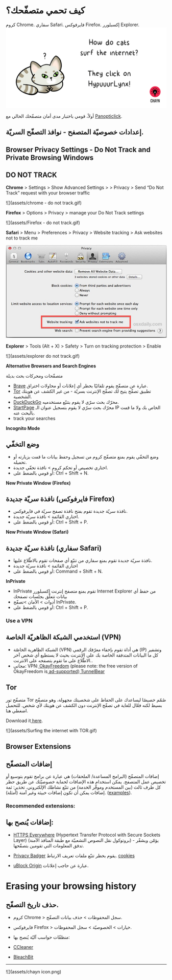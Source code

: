 # كيف تحمي متصفّحك؟
كروم Chrome. سفاري Safari. فايرفوكس Firefox. إكسبلورر Explorer.
![](assets/HypuuurLynx.gif)

أولاً، قومي باختبار مدى أمان متصفّحك الحالي مع [Panopticlick](https://panopticlick.eff.org/).



## إعدادات خصوصيّة المتصفح - نوافذ التصفّح السريّة.


## Browser Privacy Settings - Do Not Track and Private Browsing Windows

## DO NOT TRACK

**Chrome** &gt; Settings &gt; Show Advanced Settings &gt; &gt; Privacy &gt; Send “Do Not Track” request with your browser traffic

![](assets/chrome - do not track.gif)



**Firefox** &gt; Options &gt; Privacy &gt; manage your Do Not Track settings


![](assets/Firefox - do not track.gif)


**Safari** &gt; Menu &gt; Preferences &gt; Privacy &gt; Website tracking &gt; Ask websites not to track me


![](assets/do-not-track-safari.jpg)


**Explorer** &gt; Tools \(Alt + X\) &gt; Safety &gt; Turn on tracking protection &gt; Enable


![](assets/explorer do not track.gif)


**Alternative Browsers and Search Engines**



متصفّحات ومحركات بحث بديلة
* [Brave](https://www.brave.com/) عبارة عن متصفّح يقوم تلقائيًا بحظر أي إعلانات أو محاولات اختراق.
* [Tor](https://www.torproject.org/) تطبيق تصفّح يتيح لك تصفّح الإنترنت بسريّة - من غير الكشف عن هويتك الشخصية.
* [DuckDuckGo](https://duckduckgo.com/about) محرّك بحث سرّي لا يقوم بتتبّع مستخدميه.
* [StartPage](https://www.startpage.com/) محرّك بحث سرّي لا يقوم بتسجيل عنوان الـ IP الخاص بك ولا ما قمت بالبحث عنه.
* track your searches

**Incognito Mode**
## وضع التخفّي

* وضع التخفّي يقوم بمنع متصفّح كروم من تسجيل وحفظ بيانات ما قمت بزيارته أو تحميله.
* اختاري تخصيص أو تحكم كروم > نافذة تخفّي جديدة.
* أو قومي بالضغط على: Ctrl + Shift + N.

**New Private Window \(Firefox\)**
## نافذة سريّة جديدة (فايرفوكس Firefox)
* نافذة سريّة جديدة تقوم بفتح نافذة تصفح سريّة في فايرفوكس.
* اختاري القائمة > نافذة سريّة جديدة.
* أو قومي بالضغط على: Ctrl + Shift + P.

**New Private Window \(Safari\)**
## نافذة سريّة جديدة (سفاري Safari)

* نافذة سريّة جديدة تقوم بمنع سفاري من تتبّع أي صفحات تقوم بالاطّلاع عليها.
* اختاري القائمة > نافذة سريّة جديدة
* أو قومي بالضغط على: Command + Shift + N.

**InPrivate**

* InPrivate تقوم بمنع متصفح إنترنت إكسبلورر Internet Explorer من حفظ أي بيانات تتعلّق بجلسات تصفحك
* أدوات > الأمان >تصفّح  InPrivate.
* أو قومي بالضغط على: Ctrl + Shift + P.

### **Use a VPN**
## استخدمي الشبكة الظاهريّة الخاصة (VPN)

* الشبكة الظاهرية الخاصّة (VPN) هي أداة تقوم بإخفاء معرّفك الرقمي (IP) وتشفير كل ما البيانات المتدفقة  الخاصة بك على الإنترنت بحيث لا يستطيع أي شخص آخر الاطّلاع على ما تقوم بتصفحه على الانترنت..
*  مجاني: VPN:[ ](https://www.google.com/url?q=http://www.okfreedom.com/en/&sa=D&ust=1478912695304000&usg=AFQjCNGTHAcA5RqmcjfgyakGp1Wt5XGhNA)[OkayFreedom](https://www.google.com/url?q=http://www.okfreedom.com/en/&sa=D&ust=1478912695305000&usg=AFQjCNHwAvtAkzBMGhGwtHGKXJEd_rKcIQ) \(please note: the free version of OkayFreedom is[ ](https://www.google.com/url?q=http://www.okfreedom.com/en/support%23free&sa=D&ust=1478912695305000&usg=AFQjCNG_DMB0geaqYVeqA-Ca7xOINTILDg)[ad-supported](https://www.google.com/url?q=http://www.okfreedom.com/en/support%23free&sa=D&ust=1478912695306000&usg=AFQjCNFH5V7q52lXaSCMXNUwJjmmgpMlUg)\)[ ](https://www.google.com/url?q=https://www.tunnelbear.com/&sa=D&ust=1478912695306000&usg=AFQjCNEyY-gQmWBLzqccWxARiBA9jG64bw)[TunnelBear](https://www.google.com/url?q=https://www.tunnelbear.com/&sa=D&ust=1478912695307000&usg=AFQjCNGWiE0W7csNUb1vS41tel8kix42Tg)

## **Tor**

متصفّح تور Tor صُمّم خصيصًا ليساعدك على الحفاظ على شخصيتك مجهولة، وهو متصفّح بسيط لكنه فعّال للغاية في تصفّح الإنترنت دون الكشف عن هويتك لأي شخص. للتحميل اضغطي هنا. 

Download it[ here](https://www.torproject.org/projects/torbrowser.html).

![](assets/Surfing the internet with TOR.gif)

 ## Browser Extensions
## إضافات المتصفّح

إضافات المتصفّح (البرامج المساعدة/ الملحقات) هي عبارة عن برامج تقوم بتوسيع أو تخصيص عمل المتصفح. يمكن استخدام هذه الإضافات لحماية خصوصيّتك عن طريق حظر كل طرف ثالث (بين المستخدم وموفّر الخدمة) من تتبّع نشاطك الإلكتروني. تحذير: ثمة إضافات يمكن أن تكون إضافات خبيثة وغير آمنة (أمثلة).
([examples](https://www.google.com/url?q=http://www.makeuseof.com/tag/x-malicious-browser-extensions-help-hackers-target-victims/&sa=D&ust=1478912695311000&usg=AFQjCNFb-tTnXWk7R_a3k-2yK0NOUcTuBg)\).

### Recommended extensions:
## إضافات يُنصح بها:

* [HTTPS Everywhere](https://www.google.com/url?q=https://www.eff.org/https-everywhere&sa=D&ust=1478912695312000&usg=AFQjCNEBvYCAfkFF8TJ1eRyHbiH69J2OFw) \(Hypertext Transfer Protocol with Secure Sockets Layer\)
(بروتوكول نقل النصوص التشعبيّة مع طبقة المنافذ الآمنة) - يؤمّن ويشفّر تدفق المعلومات التي تقومين بتصفّحها.

* [Privacy Badger](https://www.google.com/url?q=https://www.eff.org/privacybadger&sa=D&ust=1478912695313000&usg=AFQjCNHNcMDqQbrzK_GX-cQYVUy8pTlayw)  يقوم بحظر تتبّع ملفات تعريف الارتباط.  [cookies](https://www.google.com/url?q=https://en.wikipedia.org/wiki/HTTP_cookie&sa=D&ust=1478912695313000&usg=AFQjCNH4OGzxCGUGlINzUNYhUFSYSylzLA)
* [uBlock Origin](https://www.google.com/url?q=https://www.ublock.org/&sa=D&ust=1478912695314000&usg=AFQjCNGJa0xJXHwX03kI2KCd3aZ1nc58KA)  عبارة عن حاجب  إعلانات.

# Erasing your browsing history
## حذف تاريخ التصفّح.


* كروم Chrome > سجل المحفوظات > حذف بيانات التصفّح.
* فايرفوكس Firefox > خيارات > الخصوصيّة >  سجل المحفوظات.
* منظفّات حواسب آليّة  يُنصح بها:

* [CCleaner](http://www.piriform.com/ccleaner&sa=D&ust=1478912695317000&usg=AFQjCNHmtswm2AwMsRtywjxd7unIPKSXSg)

* [BleachBit](http://www.bleachbit.org/)

---
![](assets/chayn icon.png)